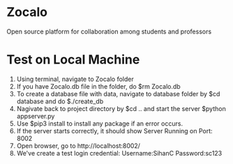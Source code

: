 # Zocalo
Open source platform for collaboration among students and professors

# Test on Local Machine
1. Using terminal, navigate to Zocalo folder
2. If you have Zocalo.db file in the folder, do
    $rm Zocalo.db
3. To create a database file with data, navigate to database folder by
    $cd database
   and do
    $./create_db
4. Nagivate back to project directory by
    $cd ..
   and start the server
    $python appserver.py
5. Use $pip3 install <package> to install any package if an error occurs.
6. If the server starts correctly, it should show
    Server Running on Port:  8002
7. Open browser, go to http://localhost:8002/
8. We've create a test login credential:
    Username:SihanC
    Password:sc123

